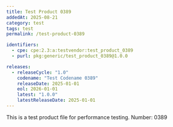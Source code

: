 ```yaml
---
title: Test Product 0389
addedAt: 2025-08-21
category: test
tags: test
permalink: /test-product-0389

identifiers:
  - cpe: cpe:2.3:a:testvendor:test_product_0389
  - purl: pkg:generic/test_product_0389@1.0.0

releases:
  - releaseCycle: "1.0"
    codename: "Test Codename 0389"
    releaseDate: 2025-01-01
    eol: 2026-01-01
    latest: "1.0.0"
    latestReleaseDate: 2025-01-01
---
```


This is a test product file for performance testing. Number: 0389
